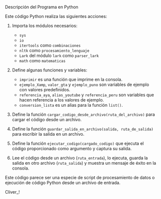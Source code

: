    Descripción del Programa en  Python

Este código Python realiza las siguientes acciones:

1. Importa los módulos necesarios:
   - `sys`
   - `io`
   - `itertools` como `combinaciones`
   - `nltk` como `procesamiento_lenguaje`
   - `Lark` del módulo `lark` como `parser_lark`
   - `math` como `matematicas`

2. Define algunas funciones y variables:
   - `imprimir` es una función que imprime en la consola.
   - `ejemplo_Xamp`, `valor_gta` y `ejemplo_puno` son variables de ejemplo con valores predefinidos.
   - `referencia_aya`, `alias_youtube` y `referencia_peru` son variables que hacen referencia a los valores de ejemplo.
   - `conversion_lista` es un alias para la función `list()`.

3. Define la función `cargar_codigo_desde_archivo(ruta_del_archivo)` para cargar el código desde un archivo.

4. Define la función `guardar_salida_en_archivo(salida, ruta_de_salida)` para escribir la salida en un archivo.

5. Define la función `ejecutar_codigo(cargado_codigo)` que ejecuta el código proporcionado como argumento y captura su salida.

6. Lee el código desde un archivo (`ruta_entrada`), lo ejecuta, guarda la salida en otro archivo (`ruta_salida`) y muestra un mensaje de éxito en la consola.

Este código parece ser una especie de script de procesamiento de datos o ejecución de código Python desde un archivo de entrada.


Cliver_!

